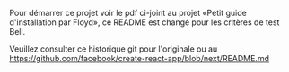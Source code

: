Pour démarrer ce projet voir le pdf ci-joint au projet «Petit guide d'installation par Floyd», ce README est changé pour les critères de test Bell.

Veuillez consulter ce historique git pour l'originale ou au https://github.com/facebook/create-react-app/blob/next/README.md